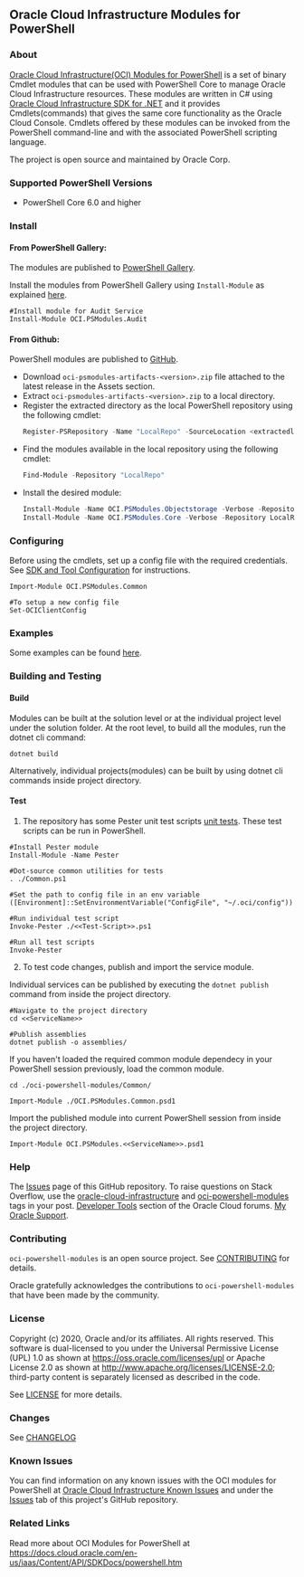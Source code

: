 ## Oracle Cloud Infrastructure Modules for PowerShell

### About

[Oracle Cloud Infrastructure(OCI) Modules for PowerShell](https://docs.cloud.oracle.com/en-us/iaas/Content/API/Concepts/ocimodulesforpowershell.htm) is a set of binary Cmdlet modules that can be used with PowerShell Core to manage Oracle Cloud Infrastructure resources. These modules are written in C# using [Oracle Cloud Infrastructure SDK for .NET](https://github.com/oracle/oci-dotnet-sdk) and it provides Cmdlets(commands) that gives the same core functionality as the Oracle Cloud Console. Cmdlets offered by these modules can be invoked from the PowerShell command-line and with the associated PowerShell scripting language.

The project is open source and maintained by Oracle Corp.

### Supported PowerShell Versions

- PowerShell Core 6.0 and higher

### Install

#### From PowerShell Gallery:
The modules are published to [PowerShell Gallery](https://www.powershellgallery.com/).

Install the modules from PowerShell Gallery using `Install-Module` as explained [here](https://docs.microsoft.com/en-us/powershell/module/powershellget/install-module).

```
#Install module for Audit Service
Install-Module OCI.PSModules.Audit
```

#### From Github:
PowerShell modules are published to [GitHub](https://github.com/oracle/oci-powershell-modules/releases).

* Download `oci-psmodules-artifacts-<version>.zip` file attached to the latest release in the Assets section.
* Extract `oci-psmodules-artifacts-<version>.zip` to a local directory.
* Register the extracted directory as the local PowerShell repository using the following cmdlet:
    ```powershell
    Register-PSRepository -Name "LocalRepo" -SourceLocation <extractedlocation>
    ```
* Find the modules available in the local repository using the following cmdlet:
    ```powershell
    Find-Module -Repository "LocalRepo"
    ```
* Install the desired module:
    ```powershell
    Install-Module -Name OCI.PSModules.Objectstorage -Verbose -Repository LocalRepo
    Install-Module -Name OCI.PSModules.Core -Verbose -Repository LocalRepo
    ```

### Configuring

Before using the cmdlets, set up a config file with the required credentials. See [SDK and Tool Configuration](https://docs.us-phoenix-1.oraclecloud.com/Content/API/Concepts/sdkconfig.htm) for instructions.

```
Import-Module OCI.PSModules.Common

#To setup a new config file
Set-OCIClientConfig
```

### Examples

Some examples can be found [here](/Examples).

### Building and Testing

#### Build

Modules can be built at the solution level or at the individual project level under the solution folder.
At the root level, to build all the modules, run the dotnet cli command:

```
dotnet build
```

Alternatively, individual projects(modules) can be built by using dotnet cli commands inside project directory.

#### Test

1. The repository has some Pester unit test scripts [unit tests](/Tests).
These test scripts can be run in PowerShell.

```
#Install Pester module
Install-Module -Name Pester

#Dot-source common utilities for tests
. ./Common.ps1

#Set the path to config file in an env variable
([Environment]::SetEnvironmentVariable("ConfigFile", "~/.oci/config"))

#Run individual test script
Invoke-Pester ./<<Test-Script>>.ps1

#Run all test scripts
Invoke-Pester
```
2. To test code changes, publish and import the service module.

Individual services can be published by executing the `dotnet publish` command from inside the project directory.
```
#Navigate to the project directory
cd <<ServiceName>>

#Publish assemblies
dotnet publish -o assemblies/
```
If you haven't loaded the required common module dependecy in your PowerShell session previously, load the common module.
```
cd ./oci-powershell-modules/Common/

Import-Module ./OCI.PSModules.Common.psd1
```

Import the published module into current PowerShell session from inside the project directory.
```
Import-Module OCI.PSModules.<<ServiceName>>.psd1
```

### Help

The [Issues](https://github.com/oracle/oci-powershell-modules/issues) page of this GitHub repository.
To raise questions on Stack Overflow, use the [oracle-cloud-infrastructure](https://stackoverflow.com/questions/tagged/oracle-cloud-infrastructure) and [oci-powershell-modules](https://stackoverflow.com/questions/tagged/oci-powershell-modules) tags in your post.
[Developer Tools](https://community.oracle.com/community/groundbreakers/oracle-cloud/cloud-infrastructure/content) section of the Oracle Cloud forums.
[My Oracle Support](https://support.oracle.com/portal/).

### Contributing

```oci-powershell-modules``` is an open source project. See [CONTRIBUTING](https://github.com/oracle/oci-powershell-modules/blob/master/CONTRIBUTING.md) for details.

Oracle gratefully acknowledges the contributions to ```oci-powershell-modules``` that have been made by the community.

### License

Copyright (c) 2020, Oracle and/or its affiliates. All rights reserved. This software is dual-licensed to you under the Universal Permissive License (UPL) 1.0 as shown at https://oss.oracle.com/licenses/upl or Apache License 2.0 as shown at http://www.apache.org/licenses/LICENSE-2.0; third-party content is separately licensed as described in the code.

See [LICENSE](https://github.com/oracle/oci-powershell-modules/blob/master/License.txt) for more details.

### Changes

See [CHANGELOG](https://github.com/oracle/oci-powershell-modules/blob/master/CHANGELOG.md)

### Known Issues

You can find information on any known issues with the OCI modules for PowerShell at [Oracle Cloud Infrastructure Known Issues](https://docs.cloud.oracle.com/en-us/iaas/Content/knownissues.htm) and under the [Issues](https://github.com/oracle/oci-powershell-modules/Issues) tab of this project's GitHub repository.

### Related Links

Read more about OCI Modules for PowerShell at https://docs.cloud.oracle.com/en-us/iaas/Content/API/SDKDocs/powershell.htm
